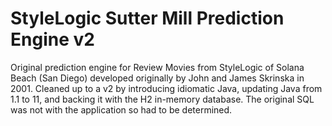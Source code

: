 # StyleLogic Sutter Mill Prediction Engine v2
Original prediction engine for Review Movies from StyleLogic of 
Solana Beach (San Diego) developed originally by John and James Skrinska in 2001. 
Cleaned up to a v2 by introducing idiomatic Java, updating Java from 1.1
to 11, and backing it with the H2 in-memory database. The original SQL was
not with the application so had to be determined.